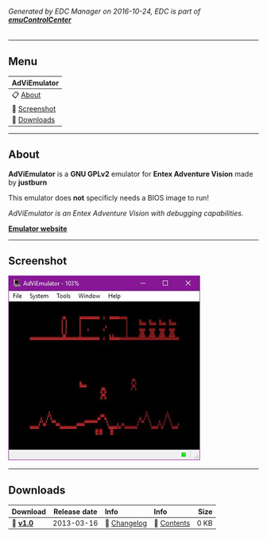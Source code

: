 ###### Generated by EDC Manager on 2016-10-24, EDC is part of [**emuControlCenter**](https://github.com/PhoenixInteractiveNL/emuControlCenter/wiki)
***
## Menu
| **AdViEmulator** |
|:---------|
| :clipboard: [About](#about) |
| :sunrise: [Screenshot](#screenshot) |
| :floppy_disk: [Downloads](#downloads) |
***
## About
**AdViEmulator** is a **GNU GPLv2** emulator for **Entex Adventure Vision** made by **justburn**

This emulator does **not** specificly needs a BIOS image to run!

_AdViEmulator is an Entex Adventure Vision with debugging capabilities._

[**Emulator website**](https://sourceforge.net/projects/adviemulator/)
***
## Screenshot
![](https://raw.githubusercontent.com/PhoenixInteractiveNL/edc-masterhook/master/downloadhooks/adviem/adviem_screen.jpg)
***
## Downloads
| Download | Release date  | Info       | Info       | Size       |
|:---------|:-------------:|:-----------|:-----------|-----------:|
| :floppy_disk: [**v1.0**](https://github.com/PhoenixInteractiveNL/edc-repo0001/raw/master/adviem/1.0.7z) | 2013-03-16 | :page_facing_up: [Changelog](https://github.com/PhoenixInteractiveNL/edc-repo0001/blob/master/adviem/1.0_changelog.txt) | :mag_right: [Contents](https://github.com/PhoenixInteractiveNL/edc-repo0001/blob/master/adviem/1.0_contents.txt) | 0 KB |
